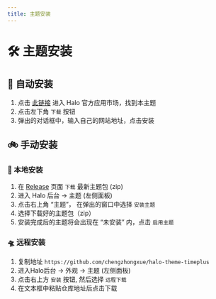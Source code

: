 ```yaml
---
title: 主题安装
---
```


# 🛠 主题安装

## 🚗 自动安装

1. 点击 [此链接](https://halo.run/store/apps/app-pqKNX) 进入 Halo 官方应用市场，找到本主题
2. 点击左下角 `下载` 按钮
3. 弹出的对话框中，输入自己的网站地址，点击安装

## 🚲 手动安装

### 🚂 本地安装

1. 在 [ Release](https://github.com/chengzhongxue/halo-theme-timeplus/releases) 页面 `下载` 最新主题包 (zip)
2. 进入 Halo 后台 -> 主题 (左侧面板)
3. 点击右上角 “主题”， 在弹出的窗口中选择 `安装主题`
4. 选择下载好的主题包（zip）
5. 安装完成后的主题将会出现在 “未安装” 内，点击 `启用主题`

### 🛸 远程安装

1. 复制地址 `https://github.com/chengzhongxue/halo-theme-timeplus`
2. 进入Halo后台 -> 外观 -> 主题 (左侧面板)
3. 点击右上方 `安装` 按钮, 然后选择 `远程下载`
4. 在文本框中粘贴仓库地址后点击下载